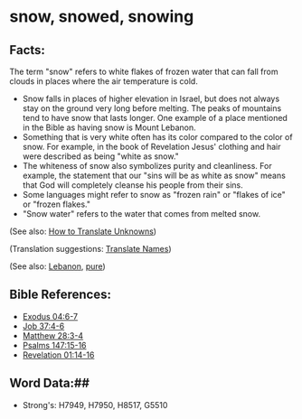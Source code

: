 # snow, snowed, snowing #

## Facts: ##

The term "snow" refers to white flakes of frozen water that can fall from clouds in places where the air temperature is cold.

* Snow falls in places of higher elevation in Israel, but does not always stay on the ground very long before melting. The peaks of mountains tend to have snow that lasts longer. One example of a place mentioned in the Bible as having snow is Mount Lebanon.
* Something that is very white often has its color compared to the color of snow. For example, in the book of Revelation Jesus' clothing and hair were described as being "white as snow."
* The whiteness of snow also symbolizes purity and cleanliness. For example, the statement that our "sins will be as white as snow" means that God will completely cleanse his people from their sins.
* Some languages might refer to snow as "frozen rain" or "flakes of ice" or "frozen flakes."
* "Snow water" refers to the water that comes from melted snow.

(See also: [How to Translate Unknowns](rc://en/ta/man/translate/translate-unknown))

(Translation suggestions: [Translate Names](rc://en/ta/man/translate/translate-names))

(See also: [Lebanon](../names/lebanon.md), [pure](../kt/purify.md))

## Bible References: ##

* [Exodus 04:6-7](rc://en/tn/help/exo/04/06)
* [Job 37:4-6](rc://en/tn/help/job/37/04)
* [Matthew 28:3-4](rc://en/tn/help/mat/28/03)
* [Psalms 147:15-16](rc://en/tn/help/psa/147/015)
* [Revelation 01:14-16](rc://en/tn/help/rev/01/14)

## Word Data:##

* Strong's: H7949, H7950, H8517, G5510
